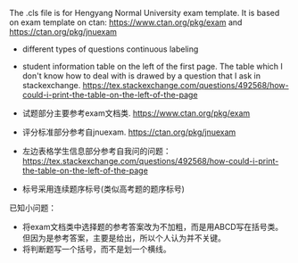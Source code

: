 The .cls file is for Hengyang Normal University exam template.
It is based on exam template on ctan: https://www.ctan.org/pkg/exam and https://ctan.org/pkg/jnuexam

- different types of questions continuous labeling
- student information table on the left of the first page. The table which I don't know how to deal with is drawed by a question that I ask in stackexchange. https://tex.stackexchange.com/questions/492568/how-could-i-print-the-table-on-the-left-of-the-page

- 试题部分主要参考exam文档类. https://www.ctan.org/pkg/exam
- 评分标准部分参考自jnuexam. https://ctan.org/pkg/jnuexam
- 左边表格学生信息部分参考自我问的问题： https://tex.stackexchange.com/questions/492568/how-could-i-print-the-table-on-the-left-of-the-page
- 标号采用连续题序标号(类似高考题的题序标号)

已知小问题：
- 将exam文档类中选择题的参考答案改为不加粗，而是用ABCD写在括号类。但因为是参考答案，主要是给出，所以个人认为并不关键。
- 将判断题写一个括号，而不是划一个横线。

